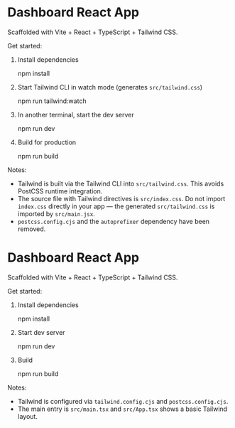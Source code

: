 # Dashboard React App

Scaffolded with Vite + React + TypeScript + Tailwind CSS.

Get started:

1. Install dependencies

   npm install

2. Start Tailwind CLI in watch mode (generates `src/tailwind.css`)

   npm run tailwind:watch

3. In another terminal, start the dev server

   npm run dev

4. Build for production

   npm run build

Notes:

- Tailwind is built via the Tailwind CLI into `src/tailwind.css`. This avoids PostCSS runtime integration.
- The source file with Tailwind directives is `src/index.css`. Do not import `index.css` directly in your app — the generated `src/tailwind.css` is imported by `src/main.jsx`.
- `postcss.config.cjs` and the `autoprefixer` dependency have been removed.

# Dashboard React App

Scaffolded with Vite + React + TypeScript + Tailwind CSS.

Get started:

1. Install dependencies

   npm install

2. Start dev server

   npm run dev

3. Build

   npm run build

Notes:

- Tailwind is configured via `tailwind.config.cjs` and `postcss.config.cjs`.
- The main entry is `src/main.tsx` and `src/App.tsx` shows a basic Tailwind layout.
